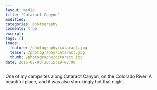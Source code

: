 ```yaml
---
layout: media
title: "Cataract Canyon"
modified:
categories: photography
comments: true
excerpt:
tags: []
image:
  feature: /photography/cataract.jpg
  teaser: /photography/cataract.jpg
  thumb: /photography/cataract.jpg
date: 2015-02-03T20:15:19-08:00
---
```


One of my campsites along Cataract Canyon, on the Colorado River.  A beautiful place, and it was also shockingly hot that night.  

